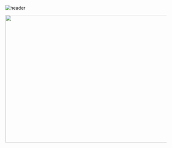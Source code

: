 ![header](https://capsule-render.vercel.app/api?type=Venom&color=gradient&auto&height=200&section=header&text=Hi!%20I'm%20EUNJI%20👋&animation=fadeIn&fontColor=000000&fontSize=34)

<a href="https://github.com/devxb/gitanimals">
  <img src="https://render.gitanimals.org/farms/{KEJdev}?contribution-view=false" width="800" height="400" />
</a>

<br>

